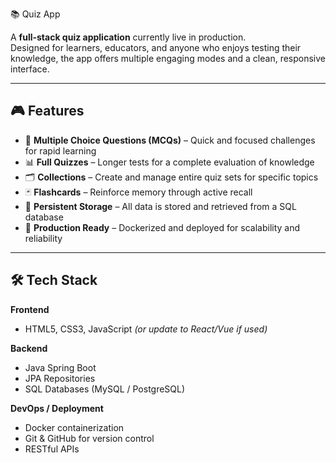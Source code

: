📚 Quiz App

A **full-stack quiz application** currently live in production.  
Designed for learners, educators, and anyone who enjoys testing their knowledge, the app offers multiple engaging modes and a clean, responsive interface.

---

## 🎮 Features

- 📝 **Multiple Choice Questions (MCQs)** – Quick and focused challenges for rapid learning  
- 📊 **Full Quizzes** – Longer tests for a complete evaluation of knowledge  
- 🗂 **Collections** – Create and manage entire quiz sets for specific topics  
- 🃏 **Flashcards** – Reinforce memory through active recall  
- 💾 **Persistent Storage** – All data is stored and retrieved from a SQL database  
- 🚀 **Production Ready** – Dockerized and deployed for scalability and reliability  

---

## 🛠 Tech Stack

**Frontend**  
- HTML5, CSS3, JavaScript *(or update to React/Vue if used)*  

**Backend**  
- Java Spring Boot  
- JPA Repositories  
- SQL Databases (MySQL / PostgreSQL)  

**DevOps / Deployment**  
- Docker containerization  
- Git & GitHub for version control  
- RESTful APIs  

